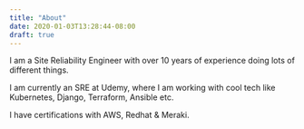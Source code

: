 ```yaml
---
title: "About"
date: 2020-01-03T13:28:44-08:00
draft: true
---
```


I am a Site Reliability Engineer with over 10 years of experience doing lots of different things.

I am currently an SRE at Udemy, where I am working with cool tech like Kubernetes, Django, Terraform, Ansible etc. 

I have certifications with AWS, Redhat & Meraki. 
